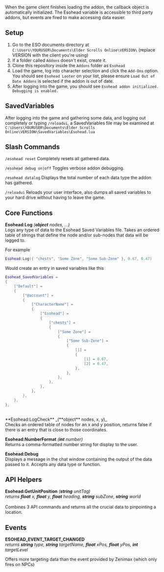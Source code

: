 When the game client finishes loading the addon, the callback object is automatically initialized. The Esohead
variable is accessible to third party addons, but events are fired to make accessing data easier.

## Setup
1.  Go to the ESO documents directory at ```C:\Users\YOURUSER\Documents\Elder Scrolls Online\VERSION\``` (replace VERSION with the client you're using)
2.  If a folder called ``Addons`` doesn't exist, create it.
3.  Clone this repository inside the ```Addons``` folder as ```Esohead```
4.  Load the game, log into character selection and click the ```Add-Ons``` option. You should see ```Esohead Looter``` on your list, please ensure ```Load Out of Date Addons``` is selected if the addon is out of date.
5.  After logging into the game, you should see ```Esohead addon initialized. Debugging is enabled.```

## SavedVariables
After logging into the game and gathering some data, and logging out completely or typing ```/reloadui```, a SavedVariables file may be examined at ```C:\Users\YOURUSER\Documents\Elder Scrolls Online\VERSION\SavedVariables\Esohead.lua```

## Slash Commands
```/esohead reset```
Completely resets all gathered data.

```/esohead debug on|off```
Toggles verbose addon debugging.

```/esohead datalog```
Displays the total number of each data type the addon has gathered.

```/reloadui```
Reloads your user interface, also dumps all saved variables to your hard drive without having to leave the game.

## Core Functions
**Esohead:Log** _(**object** nodes, ...)_<br />
Logs any type of data to the Esohead Saved Variables file. Takes an ordered table of strings that define the node
and/or sub-nodes that data will be logged to.

For example
```lua
Esohead:Log({ "chests", "Some Zone", "Some Sub-Zone" }, 0.67, 0.47)
```
Would create an entry in saved variables like this
```lua
Esohead_SavedVariables =
{
    ["Default"] =
    {
        ["@account"] =
        {
            ["CharacterName"] =
            {
                ["Esohead"] =
                {
                    ["chests"] =
                    {
                        ["Some Zone"] =
                        {
                            ["Some Sub-Zone"] =
                            {
                                [1] =
                                {
                                    [1] = 0.67,
                                    [2] = 0.47,
                                },
                            },
                        },
                    },
                },
            },
        },
    },
},
```
<br />
**Esohead:LogCheck** _(**object** nodes, x, y)_<br />
Checks an ordered table of nodes for an x and y position, returns false if there is an entry that is close to those coordinates.

**Esohead:NumberFormat** _(**int** number)_<br />
Returns a comma-formatted number string for display to the user.

**Esohead:Debug** <br />
Displays a message in the chat window containing the output of the data passed to it. Accepts any data type or function.


## API Helpers
**Esohead:GetUnitPosition** _(**string** unitTag)_<br />
_returns **float** x, **float** y, **float** heading, **string** subZone, **string** world_<br /><br />
Combines 3 API commands and returns all the crucial data to pinpointing a location.


## Events
**ESOHEAD_EVENT_TARGET_CHANGED**<br />
_returns **string** type, **string** targetName, **float** xPos, **float** yPos, **int** targetLevel_

Offers more targeting data than the event provided by Zenimax (which only fires on NPCs)